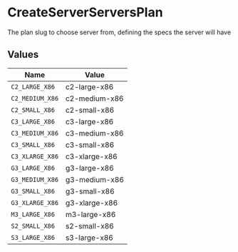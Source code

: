 # CreateServerServersPlan

The plan slug to choose server from, defining the specs the server will have


## Values

| Name            | Value           |
| --------------- | --------------- |
| `C2_LARGE_X86`  | c2-large-x86    |
| `C2_MEDIUM_X86` | c2-medium-x86   |
| `C2_SMALL_X86`  | c2-small-x86    |
| `C3_LARGE_X86`  | c3-large-x86    |
| `C3_MEDIUM_X86` | c3-medium-x86   |
| `C3_SMALL_X86`  | c3-small-x86    |
| `C3_XLARGE_X86` | c3-xlarge-x86   |
| `G3_LARGE_X86`  | g3-large-x86    |
| `G3_MEDIUM_X86` | g3-medium-x86   |
| `G3_SMALL_X86`  | g3-small-x86    |
| `G3_XLARGE_X86` | g3-xlarge-x86   |
| `M3_LARGE_X86`  | m3-large-x86    |
| `S2_SMALL_X86`  | s2-small-x86    |
| `S3_LARGE_X86`  | s3-large-x86    |